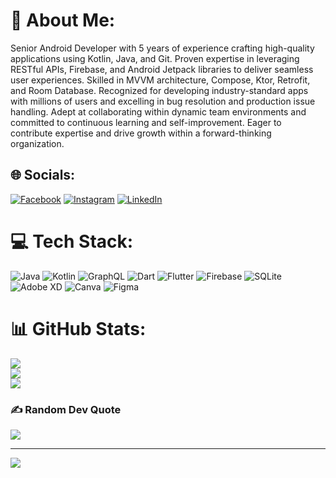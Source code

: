 # 💫 About Me:
Senior Android Developer with 5 years of experience crafting high-quality applications using Kotlin, Java, and Git. Proven expertise in leveraging RESTful APIs, Firebase, and Android Jetpack libraries to deliver seamless user experiences. Skilled in MVVM architecture, Compose, Ktor, Retrofit, and Room Database. Recognized for developing industry-standard apps with millions of users and excelling in bug resolution and production issue handling. Adept at collaborating within dynamic team environments and committed to continuous learning and self-improvement. Eager to contribute expertise and drive growth within a forward-thinking organization.


## 🌐 Socials:
[![Facebook](https://img.shields.io/badge/Facebook-%231877F2.svg?logo=Facebook&logoColor=white)](https://facebook.com/omkarsawant21) [![Instagram](https://img.shields.io/badge/Instagram-%23E4405F.svg?logo=Instagram&logoColor=white)](https://instagram.com/____d_e_c_e_n_t__21____) [![LinkedIn](https://img.shields.io/badge/LinkedIn-%230077B5.svg?logo=linkedin&logoColor=white)](https://linkedin.com/in/omkarsawant2103) 

# 💻 Tech Stack:
![Java](https://img.shields.io/badge/java-%23ED8B00.svg?style=for-the-badge&logo=openjdk&logoColor=white) ![Kotlin](https://img.shields.io/badge/kotlin-%237F52FF.svg?style=for-the-badge&logo=kotlin&logoColor=white) ![GraphQL](https://img.shields.io/badge/-GraphQL-E10098?style=for-the-badge&logo=graphql&logoColor=white) ![Dart](https://img.shields.io/badge/dart-%230175C2.svg?style=for-the-badge&logo=dart&logoColor=white) ![Flutter](https://img.shields.io/badge/Flutter-%2302569B.svg?style=for-the-badge&logo=Flutter&logoColor=white) ![Firebase](https://img.shields.io/badge/firebase-%23039BE5.svg?style=for-the-badge&logo=firebase) ![SQLite](https://img.shields.io/badge/sqlite-%2307405e.svg?style=for-the-badge&logo=sqlite&logoColor=white) ![Adobe XD](https://img.shields.io/badge/Adobe%20XD-470137?style=for-the-badge&logo=Adobe%20XD&logoColor=#FF61F6) ![Canva](https://img.shields.io/badge/Canva-%2300C4CC.svg?style=for-the-badge&logo=Canva&logoColor=white) ![Figma](https://img.shields.io/badge/figma-%23F24E1E.svg?style=for-the-badge&logo=figma&logoColor=white)
# 📊 GitHub Stats:
![](https://github-readme-stats.vercel.app/api?username=osawant023&theme=dark&hide_border=true&include_all_commits=true&count_private=false)<br/>
![](https://github-readme-streak-stats.herokuapp.com/?user=osawant023&theme=dark&hide_border=true)<br/>
![](https://github-readme-stats.vercel.app/api/top-langs/?username=osawant023&theme=dark&hide_border=true&include_all_commits=true&count_private=false&layout=compact)

### ✍️ Random Dev Quote
![](https://quotes-github-readme.vercel.app/api?type=vetical&theme=radical)

---
[![](https://visitcount.itsvg.in/api?id=osawant023&icon=2&color=0)](https://visitcount.itsvg.in)

<!-- Proudly created with GPRM ( https://gprm.itsvg.in ) -->
